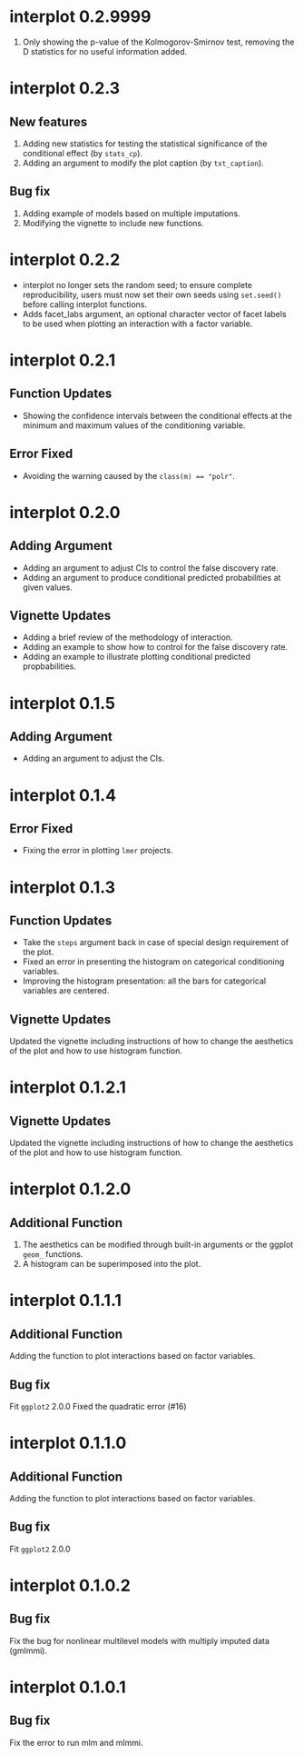 # interplot 0.2.9999

1. Only showing the p-value of the Kolmogorov-Smirnov test, removing the D statistics for no useful information added.

# interplot 0.2.3

## New features

1. Adding new statistics for testing the statistical significance of the conditional effect (by `stats_cp`).
1. Adding an argument to modify the plot caption (by `txt_caption`).

## Bug fix

1. Adding example of models based on multiple imputations.
1. Modifying the vignette to include new functions.

# interplot 0.2.2
* interplot no longer sets the random seed; to ensure complete reproducibility, users must now set their own seeds using `set.seed()` before calling interplot functions.
* Adds facet_labs argument, an optional character vector of facet labels to be used when plotting an interaction with a factor variable.

# interplot 0.2.1
## Function Updates
* Showing the confidence intervals between the conditional effects at the minimum and maximum values of the conditioning variable.

## Error Fixed
* Avoiding the warning caused by the `class(m) == "polr"`.

# interplot 0.2.0
## Adding Argument
* Adding an argument to adjust CIs to control the false discovery rate.
* Adding an argument to produce conditional predicted probabilities at given values.

## Vignette Updates
* Adding a brief review of the methodology of interaction.
* Adding an example to show how to control for the false discovery rate.
* Adding an example to illustrate plotting conditional predicted propbabilities.

# interplot 0.1.5
## Adding Argument
* Adding an argument to adjust the CIs.

# interplot 0.1.4
## Error Fixed
* Fixing the error in plotting `lmer` projects.


# interplot 0.1.3
## Function Updates
* Take the `steps` argument back in case of special design requirement of the plot.
* Fixed an error in presenting the histogram on categorical conditioning variables.
* Improving the histogram presentation: all the bars for categorical variables are centered.

## Vignette Updates
Updated the vignette including instructions of how to change the aesthetics of the plot and how to use histogram function.

# interplot 0.1.2.1
## Vignette Updates
Updated the vignette including instructions of how to change the aesthetics of the plot and how to use histogram function.

# interplot 0.1.2.0
## Additional Function
1. The aesthetics can be modified through built-in arguments or the ggplot `geom_` functions.
2. A histogram can be superimposed into the plot.


# interplot 0.1.1.1
## Additional Function
Adding the function to plot interactions based on factor variables.
## Bug fix
Fit `ggplot2` 2.0.0
Fixed the quadratic error (#16)


# interplot 0.1.1.0
## Additional Function
Adding the function to plot interactions based on factor variables.
## Bug fix
Fit `ggplot2` 2.0.0


# interplot 0.1.0.2
## Bug fix
Fix the bug for nonlinear multilevel models with multiply imputed data (gmlmmi).


# interplot 0.1.0.1
## Bug fix
Fix the error to run mlm and mlmmi.









